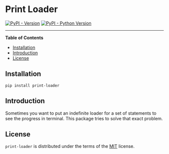 # Print Loader

[![PyPI - Version](https://img.shields.io/pypi/v/print-loader.svg)](https://pypi.org/project/print-loader)
[![PyPI - Python Version](https://img.shields.io/pypi/pyversions/print-loader.svg)](https://pypi.org/project/print-loader)

-----

**Table of Contents**

- [Installation](#installation)
- [Introduction](#introduction)
- [License](#license)

## Installation

```console
pip install print-loader
```

## Introduction
Sometimes you want to put an indefinite loader for a set of statements to see
the progress in terminal. This package tries to solve that exact problem.

## License

`print-loader` is distributed under the terms of the
[MIT](https://spdx.org/licenses/MIT.html) license.

